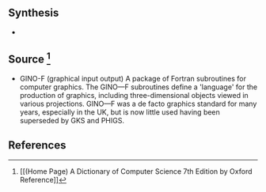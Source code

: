 ## Synthesis
- 
## Source [^1]
- GINO-F (graphical input output) A package of Fortran subroutines for computer graphics. The GINO—F subroutines define a 'language' for the production of graphics, including three-dimensional objects viewed in various projections. GINO—F was a de facto graphics standard for many years, especially in the UK, but is now little used having been superseded by GKS and PHIGS.
## References

[^1]: [[(Home Page) A Dictionary of Computer Science 7th Edition by Oxford Reference]]